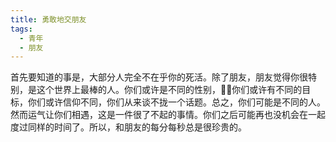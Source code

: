 ```yaml
---
title: 勇敢地交朋友
tags:
  - 青年
  - 朋友
---
```


首先要知道的事是，大部分人完全不在乎你的死活。除了朋友，朋友觉得你很特别，是这个世界上最棒的人。你们或许是不同的性别，你们或许有不同的目标，你们或许信仰不同，你们从来谈不拢一个话题。总之，你们可能是不同的人。然而运气让你们相遇，这是一件很了不起的事情。你们之后可能再也没机会在一起度过同样的时间了。所以，和朋友的每分每秒总是很珍贵的。
